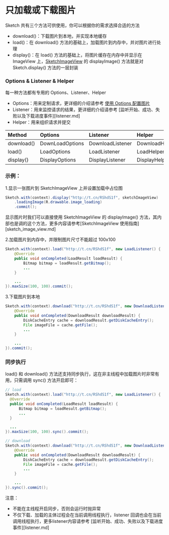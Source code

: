 # 只加载或下载图片

Sketch 共有三个方法可供使用，你可以根据你的需求选择合适的方法
* download()：下载图片到本地，并实现本地缓存
* load()：在 download() 方法的基础上，加载图片到内存中，并对图片进行处理
* display()：在 load() 方法的基础上，将图片缓存在内存中并显示在 ImageView 上，[SketchImageView] 的 displayImage() 方法就是对 Sketch.display() 方法的一层封装

### Options & Listener & Helper

每一种方法都有专用的 Options、Listener、Helper

* Options：用来定制请求，更详细的介绍请参考 [使用 Options 配置图片][options]
* Listener：用来监控请求的结果，更详细的介绍请参考 [监听开始、成功、失败以及下载进度事件][listener.md]
* Helper：用来组织请求并提交

|Method|Options|Listener|Helper|
|:---|:---|:---|:---|
|download()|DownLoadOptions|DownloadListener|DownloadHelper|
|load()|LoadOptions|LoadListener|LoadHelper|
|display()|DisplayOptions|DisplayListener|DisplayHelper|

### 示例：

1.显示一张图片到 SketchImageView 上并设置加载中占位图

```java
Sketch.with(context).display("http://t.cn/RShdS1f", sketchImageView)
    .loadingImage(R.drawable.image_loading)
    .commit();
```

显示图片时我们可以直接使用 SketchImageView 的 displayImage() 方法，其内部也是调的这个方法，更多内容请参考[SketchImageView 使用指南][sketch_image_view.md]

2.加载图片到内存中，并限制图片尺寸不能超过 100x100

```java
Sketch.with(context).load("http://t.cn/RShdS1f", new LoadListener() {
    @Override
    public void onCompleted(LoadResult loadResult) {
        Bitmap bitmap = loadResult.getBitmap();
        ...
    }

    ...
}).maxSize(100, 100).commit();
```

3.下载图片到本地

```java
Sketch.with(context).download("http://t.cn/RShdS1f", new DownloadListener() {
    @Override
    public void onCompleted(DownloadResult downloadResult) {
        DiskCacheEntry cache = downloadResult.getDiskCacheEntry();
        File imageFile = cache.getFile();
        ...
    }

    ...
}).commit();
```

### 同步执行

load() 和 download() 方法还支持同步执行，这在非主线程中加载图片时非常有用，只需调用 sync() 方法开启即可：

```java
// load
Sketch.with(context).load("http://t.cn/RShdS1f", new LoadListener() {
  @Override
  public void onCompleted(LoadResult loadResult) {
      Bitmap bitmap = loadResult.getBitmap();
      ...
  }

  ...
}).maxSize(100, 100).sync().commit();

// download
Sketch.with(context).download("http://t.cn/RShdS1f", new DownloadListener() {
    @Override
    public void onCompleted(DownloadResult downloadResult) {
        DiskCacheEntry cache = downloadResult.getDiskCacheEntry();
        File imageFile = cache.getFile();
        ...
    }

    ...
}).sync().commit();
```

注意：
* 不能在主线程开启同步，否则会运行时抛异常
* 不仅下载、加载的主体过程会在当前调用线程执行，listener 回调也会在当前调用线程执行，更多listener内容请参考 [监听开始、成功、失败以及下载进度事件][listener.md]

[SketchImageView]: ../../sketch/src/main/java/me/xiaopan/sketch/SketchImageView.java
[options]: options.md
[listener]: listener.md
[sketch_image_view]: sketch_image_view.md
